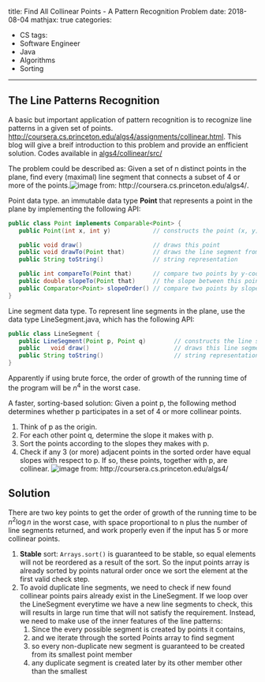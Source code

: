 title: Find All Collinear Points - A Pattern Recognition Problem
date: 2018-08-04
mathjax: true
categories:
- CS
tags:
- Software Engineer
- Java
- Algorithms
- Sorting
---
## The Line Patterns Recognition
A basic but important application of pattern recognition is to recognize line patterns in a given set of points. http://coursera.cs.princeton.edu/algs4/assignments/collinear.html. This blog will give a breif introduction to this problem and provide an enfficient solution. Codes available in [algs4/collinear/src/](https://github.com/congchan/algs4)

The problem could be described as: Given a set of n distinct points in the plane, find every (maximal) line segment that connects a subset of 4 or more of the points.![](https://coursera.cs.princeton.edu/algs4/assignments/collinear/lines2.png "image from: http://coursera.cs.princeton.edu/algs4/").

<!-- more -->
Point data type. an immutable data type **Point** that represents a point in the plane by implementing the following API:
```java
public class Point implements Comparable<Point> {
   public Point(int x, int y)            // constructs the point (x, y)

   public void draw()                    // draws this point
   public void drawTo(Point that)        // draws the line segment from this point to that point
   public String toString()              // string representation

   public int compareTo(Point that)      // compare two points by y-coordinates, breaking ties by x-coordinates
   public double slopeTo(Point that)     // the slope between this point and that point
   public Comparator<Point> slopeOrder() // compare two points by slopes they make with this point
}
```

Line segment data type. To represent line segments in the plane, use the data type LineSegment.java, which has the following API:
```java
public class LineSegment {
   public LineSegment(Point p, Point q)        // constructs the line segment between points p and q
   public   void draw()                        // draws this line segment
   public String toString()                    // string representation
}
```

Apparently if using brute force, the order of growth of the running time of the program will be $n^4$ in the worst case.

A faster, sorting-based solution: Given a point p, the following method determines whether p participates in a set of 4 or more collinear points.
1. Think of p as the origin.
2. For each other point q, determine the slope it makes with p.
3. Sort the points according to the slopes they makes with p.
4. Check if any 3 (or more) adjacent points in the sorted order have equal slopes with respect to p. If so, these points, together with p, are collinear.
![](https://coursera.cs.princeton.edu/algs4/assignments/collinear/lines1.png "image from: http://coursera.cs.princeton.edu/algs4/")

## Solution
There are two key points to get the order of growth of the running time to be $n^2\log n$ in the worst case, with space proportional to n plus the number of line segments returned, and work properly even if the input has 5 or more collinear points.
1. **Stable** sort: `Arrays.sort()` is guaranteed to be stable, so equal elements will not be reordered as a result of the sort. So the input points array is already sorted by points natural order once we sort the element at the first valid check step.
2. To avoid duplicate line segments, we need to check if new found collinear points pairs already exist in the LineSegment. If we loop over the LineSegment everytime we have a new line segments to check, this will results in large run time that will not satisfy the requirement. Instead, we need to make use of the inner features of the line patterns:
    1. Since the every possible segment is created by points it contains,
    2. and we iterate through the sorted Points array to find segment
    3. so every non-duplicate new segment is guaranteed to be created from its smallest point member
    4. any duplicate segment is created later by its other member other than the smallest
